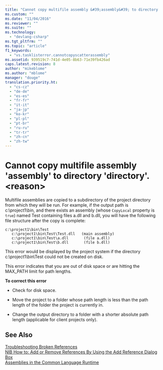 ```yaml
---
title: "Cannot copy multifile assembly &#39;assembly&#39; to directory &#39;directory&#39;. &lt;reason&gt; | Microsoft Docs"
ms.custom: ""
ms.date: "11/04/2016"
ms.reviewer: ""
ms.suite: ""
ms.technology: 
  - "devlang-csharp"
ms.tgt_pltfrm: ""
ms.topic: "article"
f1_keywords: 
  - "vs.tasklisterror.cannotcopyscatterassembly"
ms.assetid: 939519c7-741d-4e05-8b63-71e39fb426ad
caps.latest.revision: 8
author: "mikeblome"
ms.author: "mblome"
manager: "douge"
translation.priority.ht: 
  - "cs-cz"
  - "de-de"
  - "es-es"
  - "fr-fr"
  - "it-it"
  - "ja-jp"
  - "ko-kr"
  - "pl-pl"
  - "pt-br"
  - "ru-ru"
  - "tr-tr"
  - "zh-cn"
  - "zh-tw"
---
```

# Cannot copy multifile assembly &#39;assembly&#39; to directory &#39;directory&#39;. &lt;reason&gt;
Multifile assemblies are copied to a subdirectory of the project directory from which they will be run. For example, if the output path is c:\project1\bin, and there exists an assembly (whose `CopyLocal` property is `true`) named Test containing files a.dll and b.dll, you will have the following file structure after the copy is complete:  
  
```  
c:\project1\bin\Test  
   c:\project1\bin\Test\Test.dll   (main assembly)  
   c:\project1\bin\Test\a.dll       (file a.dll)  
   c:\project1\bin\Test\b.dll       (file b.dll)  
```  
  
 This error would be displayed by the project system if the directory c:\project1\bin\Test could not be created on disk.  
  
 This error indicates that you are out of disk space or are hitting the MAX_PATH limit for path lengths.  
  
 **To correct this error**  
  
-   Check for disk space.  
  
-   Move the project to a folder whose path length is less than the path length of the folder the project is currently in.  
  
-   Change the output directory to a folder with a shorter absolute path length (applicable for client projects only).  
  
## See Also  
 [Troubleshooting Broken References](../ide/troubleshooting-broken-references.md)   
 [NIB How to: Add or Remove References By Using the Add Reference Dialog Box](http://msdn.microsoft.com/en-us/3bd75d61-f00c-47c0-86a2-dd1f20e231c9)   
 [Assemblies in the Common Language Runtime](http://msdn.microsoft.com/en-us/33a0bc6a-6bb3-44c7-ada7-4a046e8c0945)